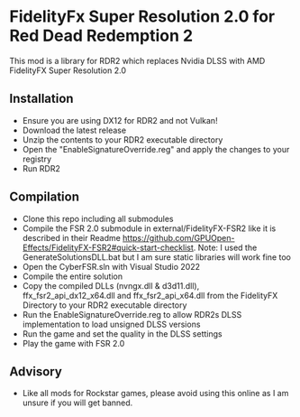 # FidelityFx Super Resolution 2.0 for Red Dead Redemption 2

 This mod is a library for RDR2 which replaces Nvidia DLSS with AMD FidelityFX Super Resolution 2.0
 
## Installation

* Ensure you are using DX12 for RDR2 and not Vulkan!
* Download the latest release 
* Unzip the contents to your RDR2 executable directory
* Open the "EnableSignatureOverride.reg" and apply the changes to your registry
* Run RDR2

## Compilation

* Clone this repo including all submodules
* Compile the FSR 2.0 submodule in external/FidelityFX-FSR2 like it is described in their Readme https://github.com/GPUOpen-Effects/FidelityFX-FSR2#quick-start-checklist. Note: I used the GenerateSolutionsDLL.bat but I am sure static libraries will work fine too
* Open the CyberFSR.sln with Visual Studio 2022
* Compile the entire solution
* Copy the compiled DLLs (nvngx.dll & d3d11.dll), ffx_fsr2_api_dx12_x64.dll and ffx_fsr2_api_x64.dll from the FidelityFX Directory to your RDR2 executable directory
* Run the EnableSignatureOverride.reg to allow RDR2s DLSS implementation to load unsigned DLSS versions
* Run the game and set the quality in the DLSS settings
* Play the game with FSR 2.0

## Advisory
* Like all mods for Rockstar games, please avoid using this online as I am unsure if you will get banned.
